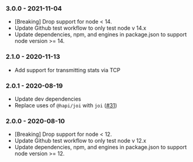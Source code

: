 ### 3.0.0 - 2021-11-04

- [Breaking] Drop support for node < 14.
- Update Github test workflow to only test node v 14.x
- Update dependencies, npm, and engines in package.json to support node version >= 14.

### 2.1.0 - 2020-11-13

- Add support for transmitting stats via TCP

### 2.0.1 - 2020-08-19

- Update dev dependencies
- Replace uses of `@hapi/joi` with `joi` ([#31](https://github.com/ExpediaGroup/service-client-statsd/pull/31))

### 2.0.0 - 2020-08-10

- [Breaking] Drop support for node < 12.
- Update Github test workflow to only test node v 12.x
- Update dependencies, npm, and engines in package.json to support node version >= 12.
